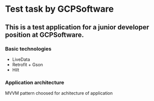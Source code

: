 # Test task by GCPSoftware
## This is a test application for a junior developer position at GCPSoftware.
### Basic technologies
- LiveData
- Retrofit + Gson
- Hilt
### Application architecture
MVVM pattern choosed for achitecture of application
